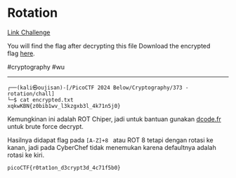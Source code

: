 # Rotation
[Link Challenge](https://play.picoctf.org/practice/challenge/373)

You will find the flag after decrypting this file Download the encrypted flag [here](https://artifacts.picoctf.net/c/386/encrypted.txt).

#cryptography #wu
___
```
┌──(kali㉿oujisan)-[/PicoCTF 2024 Below/Cryptography/373 - rotation/chall]
└─$ cat encrypted.txt
xqkwKBN{z0bib1wv_l3kzgxb3l_4k71n5j0}
```
Kemungkinan ini adalah ROT Chiper, jadi untuk bantuan gunakan [dcode.fr](https://www.dcode.fr/rot-cipher) untuk brute force decrypt.

Hasilnya didapat flag pada `[A-Z]+8 ` atau ROT 8 tetapi dengan rotasi ke kanan, jadi pada CyberChef tidak menemukan karena defaultnya adalah rotasi ke kiri.
```
picoCTF{r0tat1on_d3crypt3d_4c71f5b0}
```
